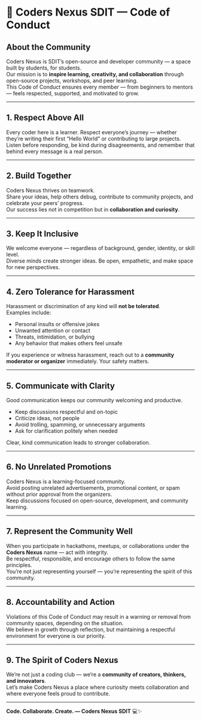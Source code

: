 # 🧭 Coders Nexus SDIT — Code of Conduct

## About the Community
Coders Nexus is SDIT’s open-source and developer community — a space built by students, for students.  
Our mission is to **inspire learning, creativity, and collaboration** through open-source projects, workshops, and peer learning.  
This Code of Conduct ensures every member — from beginners to mentors — feels respected, supported, and motivated to grow.

---

## 1. Respect Above All
Every coder here is a learner. Respect everyone’s journey — whether they’re writing their first “Hello World” or contributing to large projects.  
Listen before responding, be kind during disagreements, and remember that behind every message is a real person.

---

## 2. Build Together
Coders Nexus thrives on teamwork.  
Share your ideas, help others debug, contribute to community projects, and celebrate your peers’ progress.  
Our success lies not in competition but in **collaboration and curiosity**.

---

## 3. Keep It Inclusive
We welcome everyone — regardless of background, gender, identity, or skill level.  
Diverse minds create stronger ideas. Be open, empathetic, and make space for new perspectives.

---

## 4. Zero Tolerance for Harassment
Harassment or discrimination of any kind will **not be tolerated**.  
Examples include:
- Personal insults or offensive jokes  
- Unwanted attention or contact  
- Threats, intimidation, or bullying  
- Any behavior that makes others feel unsafe  

If you experience or witness harassment, reach out to a **community moderator or organizer** immediately. Your safety matters.

---

## 5. Communicate with Clarity
Good communication keeps our community welcoming and productive.  
- Keep discussions respectful and on-topic  
- Criticize ideas, not people  
- Avoid trolling, spamming, or unnecessary arguments  
- Ask for clarification politely when needed  

Clear, kind communication leads to stronger collaboration.

---

## 6. No Unrelated Promotions
Coders Nexus is a learning-focused community.  
Avoid posting unrelated advertisements, promotional content, or spam without prior approval from the organizers.  
Keep discussions focused on open-source, development, and community learning.

---

## 7. Represent the Community Well
When you participate in hackathons, meetups, or collaborations under the **Coders Nexus** name — act with integrity.  
Be respectful, responsible, and encourage others to follow the same principles.  
You’re not just representing yourself — you’re representing the spirit of this community.

---

## 8. Accountability and Action
Violations of this Code of Conduct may result in a warning or removal from community spaces, depending on the situation.  
We believe in growth through reflection, but maintaining a respectful environment for everyone is our priority.

---

## 9. The Spirit of Coders Nexus
We’re not just a coding club — we’re a **community of creators, thinkers, and innovators**.  
Let’s make Coders Nexus a place where curiosity meets collaboration and where everyone feels proud to contribute.

---

**Code. Collaborate. Create. — Coders Nexus SDIT** 💻✨
